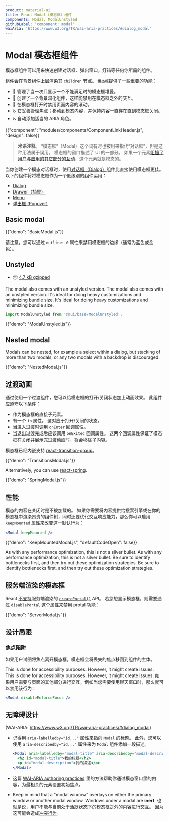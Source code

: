 ```yaml
---
product: material-ui
title: React Modal（模态框）组件
components: Modal, ModalUnstyled
githubLabel: 'component: modal'
waiAria: 'https://www.w3.org/TR/wai-aria-practices/#dialog_modal'
---
```


# Modal 模态框组件

<p class="description">模态框组件可以用来快速创建对话框、弹出窗口，灯箱等任何你所需的组件。</p>

组件会在背景组件上层渲染其 `children` 节点。 `模态框`提供了一些重要的功能：

- 💄 管理了当一次只显示一个不能满足时的模态框堆叠。
- 🔐 创建了一个背景暗化组件，这样能禁用在模态框之外的交互。
- 🔐 在模态框打开时禁用页面内容的滚动。
- ♿️ 它妥善管理焦点；移动到模态内容，并保持内容一直存在直到模态框关闭。
- ♿️ 自动添加适当的 ARIA 角色。

{{"component": "modules/components/ComponentLinkHeader.js", "design": false}}

> **术语注释**。 “模态框”（Modal）这个词有时也被用来指代“对话框”，但是这种用法属于误用。 模态框的窗口描述了 UI 的一部分。 如果一个元素[阻挡了用户与应用的其它部分的互动](https://en.wikipedia.org/wiki/Modal_window)，这个元素就是模态的。

当你创建一个模态对话框时，使用[对话框（Dialog）](/components/dialogs/)组件比直接使用模态框更佳。 以下的组件将将模态框作为一个低级别的组件运用：

- [Dialog](/components/dialogs/)
- [Drawer（抽屉）](/components/drawers/)
- [Menu](/components/menus/)
- [弹出框 (Popover)](/components/popover/)

## Basic modal

{{"demo": "BasicModal.js"}}

请注意，您可以通过 `outline: 0` 属性来禁用模态框的边缘（通常为蓝色或金色）。

## Unstyled

- 📦 [4.7 kB gzipped](https://bundlephobia.com/package/@mui/base@latest)

The modal also comes with an unstyled version. The modal also comes with an unstyled version. It's ideal for doing heavy customizations and minimizing bundle size. It's ideal for doing heavy customizations and minimizing bundle size.

```js
import ModalUnstyled from '@mui/base/ModalUnstyled';
```

{{"demo": "ModalUnstyled.js"}}

## Nested modal

Modals can be nested, for example a select within a dialog, but stacking of more than two modals, or any two modals with a backdrop is discouraged.

{{"demo": "NestedModal.js"}}

## 过渡动画

通过使用一个过渡组件，您可以给模态框的打开/关闭状态加上动画效果。 此组件应遵守以下条件：

- 作为模态框的直接子元素。
- 有一个 `in` 属性。 这对应于打开/关闭的状态。
- 当进入过渡时调用 `onEnter` 回调属性。
- 当退出过渡完成后应该调用 `onExited` 回调属性。 这两个回调属性保证了模态框在关闭并展示完过渡动画时，将会移除子内容。

模态框已经内嵌支持 [react-transition-group](https://github.com/reactjs/react-transition-group)。

{{"demo": "TransitionsModal.js"}}

Alternatively, you can use [react-spring](https://github.com/pmndrs/react-spring).

{{"demo": "SpringModal.js"}}

## 性能

模态的内容在关闭时是不被加载的。 如果你需要将内容提供给搜索引擎或在你的模态框中渲染昂贵的组件树，同时还要优化交互响应能力，那么你可以启用 `keepMounted` 属性来改变这一默认行为：

```jsx
<Modal keepMounted />
```

{{"demo": "KeepMountedModal.js", "defaultCodeOpen": false}}

As with any performance optimization, this is not a silver bullet. As with any performance optimization, this is not a silver bullet. Be sure to identify bottlenecks first, and then try out these optimization strategies. Be sure to identify bottlenecks first, and then try out these optimization strategies.

## 服务端渲染的模态框

React [不支持](https://github.com/facebook/react/issues/13097)服务端渲染的 [`createPortal()`](https://reactjs.org/docs/portals.html) API。 若您想显示模态框，则需要通过 `disablePortal` 这个属性来禁用 protal 功能：

{{"demo": "ServerModal.js"}}

## 设计局限

### 焦点陷阱

如果用户试图将焦点离开模态框，模态框会将丢失的焦点移回到组件的主体。

This is done for accessibility purposes. However, it might create issues. This is done for accessibility purposes. However, it might create issues. 如果用户需要与页面的其他部分进行交互，例如当您需要使用聊天窗口时，那么就可以禁用该行为：

```jsx
<Modal disableEnforceFocus />
```

## 无障碍设计

(WAI-ARIA: https://www.w3.org/TR/wai-aria-practices/#dialog_modal)

- 记得用 `aria-labelledby="id..."` 属性来指向 `Modal` 的标题。 此外，您可以使用 `aria-describedby="id..."` 属性来为 `Modal` 组件添加一段描述。

  ```jsx
  <Modal aria-labelledby="modal-title" aria-describedby="modal-description">
    <h2 id="modal-title">我的标题</h2>
    <p id="modal-description">我的描述</p>
  </Modal>
  ```

- 这篇 [WAI-ARIA authoring practices](https://www.w3.org/TR/wai-aria-practices/examples/dialog-modal/dialog.html) 里的方法帮助你通过模态窗口里的内容，为最相关的元素设置初始焦点。
- Keep in mind that a "modal window" overlays on either the primary window or another modal window. Windows under a modal are **inert**. 也就是说，用户不能与当前处于活跃状态下的模态框之外的内容进行交互。 因为这可能会造成[冲突行为](#focus-trap)。
